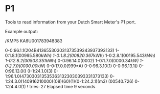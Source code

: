 P1
==

Tools to read information from your Dutch Smart Meter's P1 port.


Example output:

/KMP5 KA6U001783948383

0-0:96.1.1(204B413655303031373539343937393133)
1-0:1.8.1(00965.580*kWh)
1-0:1.8.2(00820.367*kWh)
1-0:2.8.1(00195.543*kWh)
1-0:2.8.2(00503.351*kWh)
0-0:96.14.0(0002)
1-0:1.7.0(0000.34*kW)
1-0:2.7.0(0000.00*kW)
0-0:17.0.0(999*A)
0-0:96.3.10(1)
0-0:96.13.1()
0-0:96.13.0()
0-1:24.1.0(3)
0-1:96.1.0(4730303135353631323030393331373133)
0-1:24.3.0(140916210000)(08)(60)(1)(0-1:24.2.1)(m3)
(00540.726)
0-1:24.4.0(1)
!
tries:  27 
Elapsed time 9 seconds

